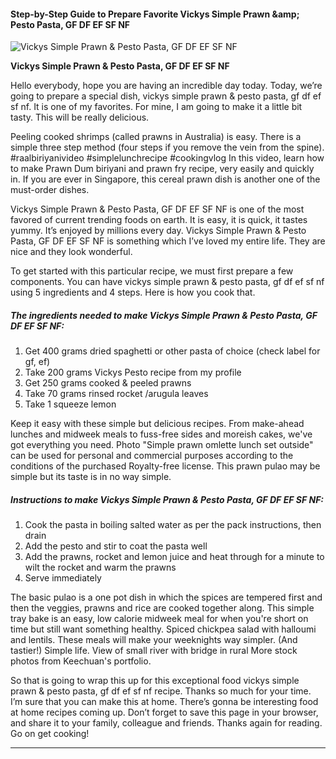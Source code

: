             

#### Step-by-Step Guide to Prepare Favorite Vickys Simple Prawn &amp;amp; Pesto Pasta, GF DF EF SF NF

![Vickys Simple Prawn &amp; Pesto Pasta, GF DF EF SF NF](https://img-global.cpcdn.com/recipes/72737309/751x532cq70/vickys-simple-prawn-pesto-pasta-gf-df-ef-sf-nf-recipe-main-photo.jpg)

**Vickys Simple Prawn &amp; Pesto Pasta, GF DF EF SF NF**

Hello everybody, hope you are having an incredible day today. Today, we’re going to prepare a special dish, vickys simple prawn & pesto pasta, gf df ef sf nf. It is one of my favorites. For mine, I am going to make it a little bit tasty. This will be really delicious.

Peeling cooked shrimps (called prawns in Australia) is easy. There is a simple three step method (four steps if you remove the vein from the spine). #raalbiriyanivideo #simplelunchrecipe #cookingvlog In this video, learn how to make Prawn Dum biriyani and prawn fry recipe, very easily and quickly in. If you are ever in Singapore, this cereal prawn dish is another one of the must-order dishes.

Vickys Simple Prawn & Pesto Pasta, GF DF EF SF NF is one of the most favored of current trending foods on earth. It is easy, it is quick, it tastes yummy. It’s enjoyed by millions every day. Vickys Simple Prawn & Pesto Pasta, GF DF EF SF NF is something which I’ve loved my entire life. They are nice and they look wonderful.

To get started with this particular recipe, we must first prepare a few components. You can have vickys simple prawn & pesto pasta, gf df ef sf nf using 5 ingredients and 4 steps. Here is how you cook that.

##### The ingredients needed to make Vickys Simple Prawn & Pesto Pasta, GF DF EF SF NF:

1.  Get 400 grams dried spaghetti or other pasta of choice (check label for gf, ef)
2.  Take 200 grams Vickys Pesto recipe from my profile
3.  Get 250 grams cooked & peeled prawns
4.  Take 70 grams rinsed rocket /arugula leaves
5.  Take 1 squeeze lemon

Keep it easy with these simple but delicious recipes. From make-ahead lunches and midweek meals to fuss-free sides and moreish cakes, we've got everything you need. Photo "Simple prawn omlette lunch set outside" can be used for personal and commercial purposes according to the conditions of the purchased Royalty-free license. This prawn pulao may be simple but its taste is in no way simple.

##### Instructions to make Vickys Simple Prawn & Pesto Pasta, GF DF EF SF NF:

1.  Cook the pasta in boiling salted water as per the pack instructions, then drain
2.  Add the pesto and stir to coat the pasta well
3.  Add the prawns, rocket and lemon juice and heat through for a minute to wilt the rocket and warm the prawns
4.  Serve immediately

The basic pulao is a one pot dish in which the spices are tempered first and then the veggies, prawns and rice are cooked together along. This simple tray bake is an easy, low calorie midweek meal for when you're short on time but still want something healthy. Spiced chickpea salad with halloumi and lentils. These meals will make your weeknights way simpler. (And tastier!) Simple life. View of small river with bridge in rural More stock photos from Keechuan's portfolio.

So that is going to wrap this up for this exceptional food vickys simple prawn & pesto pasta, gf df ef sf nf recipe. Thanks so much for your time. I’m sure that you can make this at home. There’s gonna be interesting food at home recipes coming up. Don’t forget to save this page in your browser, and share it to your family, colleague and friends. Thanks again for reading. Go on get cooking!

* * *